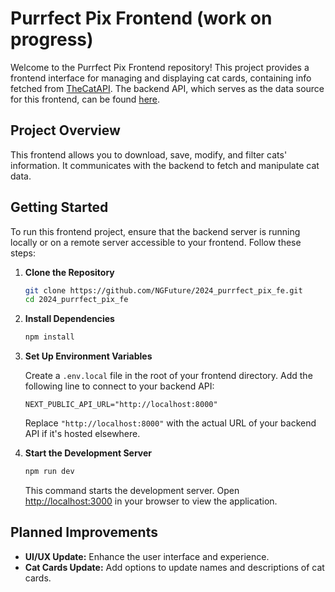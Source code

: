 # Purrfect Pix Frontend (work on progress)

Welcome to the Purrfect Pix Frontend repository! This project provides a frontend interface for managing and displaying cat cards, containing info fetched from [TheCatAPI](https://thecatapi.com/). The backend API, which serves as the data source for this frontend, can be found [here](https://github.com/NGFuture/2024_purrfect_pix_be).

## Project Overview

This frontend allows you to download, save, modify, and filter cats' information. It communicates with the backend to fetch and manipulate cat data.

## Getting Started

To run this frontend project, ensure that the backend server is running locally or on a remote server accessible to your frontend. Follow these steps:

1. **Clone the Repository**

    ```bash
    git clone https://github.com/NGFuture/2024_purrfect_pix_fe.git
    cd 2024_purrfect_pix_fe
    ```

2. **Install Dependencies**

    ```bash
    npm install
    ```

3. **Set Up Environment Variables**

    Create a `.env.local` file in the root of your frontend directory. Add the following line to connect to your backend API:

    ```
    NEXT_PUBLIC_API_URL="http://localhost:8000"
    ```

    Replace `"http://localhost:8000"` with the actual URL of your backend API if it's hosted elsewhere.

4. **Start the Development Server**

    ```bash
    npm run dev
    ```

    This command starts the development server. Open [http://localhost:3000](http://localhost:3000) in your browser to view the application.


## Planned Improvements

- **UI/UX Update:** Enhance the user interface and experience.
- **Cat Cards Update:** Add options to update names and descriptions of cat cards.